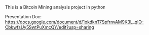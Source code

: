 This is a Bitcoin Mining analysis project in python

Presentation Doc: https://docs.google.com/document/d/1okdknT7SpfrnvAM9K3L_qIO-CbkwfsUy5SwtPuXmcQY/edit?usp=sharing
